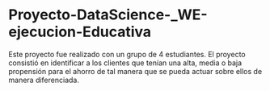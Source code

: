 # Proyecto-DataScience-_WE-ejecucion-Educativa

Este proyecto fue realizado con un grupo de 4 estudiantes. El proyecto consistió en identificar a los clientes que tenían una alta, media o baja propensión para el ahorro de tal manera que se pueda actuar sobre ellos de manera diferenciada.
